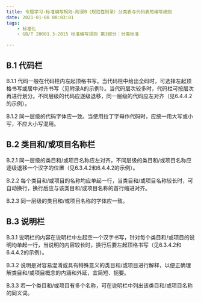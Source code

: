 ```yaml
---
title: 专题学习-标准编写规则-附录B（规范性附录）分类表与代码表的编写细则
date: 2021-01-08 08:03:01
tags: 
	- 标准化
	- GB/T 20001.3-2015 标准编写规则 第3部分：分类标准

---
```


## B.1 代码栏

B.1.1 代码一般在代码栏内左起顶格书写。当代码栏中给出全码时，可选择左起顶格书写或居中对齐书写（见附录A的示例1）。当代码层次较多时，代码栏可按层次再进行划分。不同层级的代码应逐级退移，同一层级的代码应左对齐（见6.4.4.2的示例）。

B.1.2 同一层级的代码字体应一致。当使用拉丁字母作代码时，应统一用大写或小写，不应大小写混用。

## B.2 类目和/或项目名称栏

B.2.1 同一层级的类目和/或项目名称应左对齐，不同层级的类目和/或项目名称应逐级退移一个汉字的位置（见6.3.4.2和6.4.4.2的示例）。

B.2.2 每个类目和/或项目的名称均应单起一行，当类目和/或项目名称较长时，可自动换行，换行后应与该类目和/或项目名称的首行缩进对齐。

B.2.3 同一层级的类目和/或项目名称的字体应一致。

## B.3 说明栏

B.3.1 说明栏的内容在说明栏中左起空一个汉字书写，针对每个类目和/或项目的说明均单起一行，当说明的内容较长时，换行后要左起顶格书写（见6.3.4.2和6.4.4.2的示例）。

B.3.2 说明是对容易混淆或具有特殊意义的类目和/或项目进行解释，以便正确理解类目和/或项目概念的内涵和外延，宜简短、扼要。

B.3.3 若一个类目和/或项目有多个名称，可在说明栏中列出该类目和/或项目名称的同义词。

